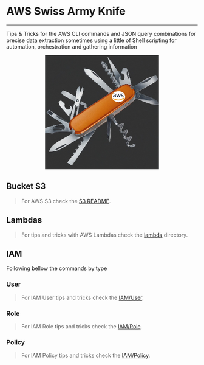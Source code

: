 # AWS Swiss Army Knife
---

Tips & Tricks for the AWS CLI commands and JSON query combinations for precise data extraction sometimes using a little of Shell scripting for automation, orchestration and gathering information

<div align="center">
    <img src="assets/logo.jpeg" width="300" height="300">
</div>

## Bucket S3

> For AWS S3 check the [S3 README](s3-bucket/README.md).

## Lambdas

> For tips and tricks with AWS Lambdas check the [lambda](lambda/README.md) directory.

## IAM

Following bellow the commands by type

### User

> For IAM User tips and tricks check the [IAM/User](iam/user/README.md).

### Role

> For IAM Role tips and tricks check the [IAM/Role](iam/role/README.md).

### Policy

> For IAM Policy tips and tricks check the [IAM/Policy](iam/policy/README.md).

